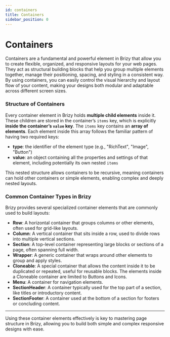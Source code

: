 ```yaml
---
id: containers
title: Containers
sidebar_position: 0
---
```


# Containers

Containers are a fundamental and powerful element in Brizy that allow you to create flexible, organized, and responsive layouts for your web pages. They act as structural building blocks that help you group multiple elements together, manage their positioning, spacing, and styling in a consistent way. By using containers, you can easily control the visual hierarchy and layout flow of your content, making your designs both modular and adaptable across different screen sizes.

### Structure of Containers

Every container element in Brizy holds **multiple child elements** inside it. These children are stored in the container’s `items` key, which is explicitly **inside the container’s `value` key**. The `items` key contains an **array of elements**. Each element inside this array follows the familiar pattern of having two required keys:

- **type**: the identifier of the element type (e.g., "RichText", "Image", "Button")
- **value**: an object containing all the properties and settings of that element, including potentially its own nested `items`

This nested structure allows containers to be recursive, meaning containers can hold other containers or simple elements, enabling complex and deeply nested layouts.

### Common Container Types in Brizy

Brizy provides several specialized container elements that are commonly used to build layouts:

- **Row**: A horizontal container that groups columns or other elements, often used for grid-like layouts.
- **Column**: A vertical container that sits inside a row, used to divide rows into multiple vertical sections.
- **Section**: A top-level container representing large blocks or sections of a page, often spanning full width.
- **Wrapper**: A generic container that wraps around other elements to group and apply styles.
- **Cloneable**: A special container that allows the content inside it to be duplicated or repeated, useful for reusable blocks. The elements inside a Cloneable container are limited to Buttons and Icons.
- **Menu**: A container for navigation elements.
- **SectionHeader**: A container typically used for the top part of a section, like titles or introductory content.
- **SectionFooter**: A container used at the bottom of a section for footers or concluding content.

---

Using these container elements effectively is key to mastering page structure in Brizy, allowing you to build both simple and complex responsive designs with ease.
